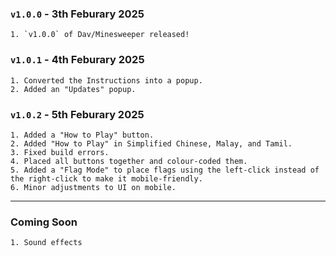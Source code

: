 ### `v1.0.0` - 3th Feburary 2025

    1. `v1.0.0` of Dav/Minesweeper released!

### `v1.0.1` - 4th Feburary 2025

    1. Converted the Instructions into a popup.
    2. Added an "Updates" popup.

### `v1.0.2` - 5th Feburary 2025

    1. Added a "How to Play" button.
    2. Added "How to Play" in Simplified Chinese, Malay, and Tamil.
    3. Fixed build errors.
    4. Placed all buttons together and colour-coded them.
    5. Added a "Flag Mode" to place flags using the left-click instead of the right-click to make it mobile-friendly.
    6. Minor adjustments to UI on mobile.

---

### Coming Soon

    1. Sound effects

